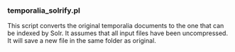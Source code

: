 ### temporalia_solrify.pl
This script converts the original temporalia documents to the one that can be indexed by Solr.
It assumes that all input files have been uncompressed.
It will save a new file in the same folder as original.